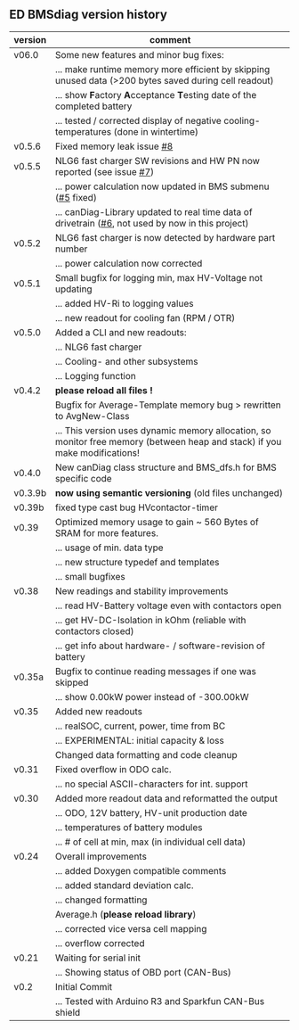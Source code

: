 ## ED BMSdiag version history
|version  | comment|
|-------- | --------|
|v06.0    | Some new features and minor bug fixes:|
|         | ... make runtime memory more efficient by skipping unused data (>200 bytes saved during cell readout)|
|         | ... show **F**actory **A**cceptance **T**esting date of the completed battery |
|         | ... tested / corrected display of negative cooling-temperatures (done in wintertime)|
|v0.5.6   | Fixed memory leak issue [#8](https://github.com/MyLab-odyssey/ED_BMSdiag/issues/8)|
|v0.5.5   | NLG6 fast charger SW revisions and HW PN now reported (see issue [#7](https://github.com/MyLab-odyssey/ED_BMSdiag/issues/7))|
|         | ... power calculation now updated in BMS submenu ([#5](https://github.com/MyLab-odyssey/ED_BMSdiag/issues/5) fixed)|
|         | ... canDiag-Library updated to real time data of drivetrain ([#6](https://github.com/MyLab-odyssey/ED_BMSdiag/issues/6), not used by now in this project)|
|v0.5.2   | NLG6 fast charger is now detected by hardware part number|
|         | ... power calculation now corrected|
|v0.5.1   | Small bugfix for logging min, max HV-Voltage not updating|
|         | ... added HV-Ri to logging values|
|         | ... new readout for cooling fan (RPM / OTR)|
|v0.5.0   | Added a CLI and new readouts:|
|         | ... NLG6 fast charger|
|         | ... Cooling- and other subsystems|
|         | ... Logging function|
|v0.4.2   | **please reload all files !**|
|         | Bugfix for Average-Template memory bug > rewritten  to AvgNew-Class|
|         | ... This version uses dynamic memory allocation, so monitor free memory (between heap and stack) if you make modifications!|
|v0.4.0   | New canDiag class structure and BMS_dfs.h for BMS specific code|
|v0.3.9b  | **now using semantic versioning** (old files unchanged)|
|v0.39b   | fixed type cast bug HVcontactor-timer|
|v0.39    | Optimized memory usage to gain ~ 560 Bytes of SRAM for more features.|
|         | ... usage of min. data type|
|         | ... new structure typedef and templates|
|         | ... small bugfixes|
|v0.38    | New readings and stability improvements|
|         | ... read HV-Battery voltage even with contactors open|
|         | ... get HV-DC-Isolation in kOhm (reliable with contactors closed)|
|         | ... get info about hardware- / software-revision of battery|
|v0.35a   | Bugfix to continue reading messages if one was skipped|
|         | ... show 0.00kW power instead of -300.00kW|
|v0.35    | Added new readouts|
|         | ... realSOC, current, power, time from BC|
|         | ... EXPERIMENTAL: initial capacity & loss|
|         | Changed data formatting and code cleanup|
|v0.31    | Fixed overflow in ODO calc.|
|         | ... no special ASCII-characters for int. support|
|v0.30    | Added more readout data and reformatted the output|
|         | ... ODO, 12V battery, HV-unit production date|
|         | ... temperatures of battery modules|
|         | ... # of cell at min, max (in individual cell data)|
|v0.24    | Overall improvements|
|         | ... added Doxygen compatible comments|
|         | ... added standard deviation calc.|
|         | ... changed formatting|
|         | Average.h (**please reload library**)|
|         | ... corrected vice versa cell mapping|
|         | ... overflow corrected|
|v0.21    | Waiting for serial init|
|         | ... Showing status of OBD port (CAN-Bus)|
|v0.2     | Initial Commit|
|         | ... Tested with Arduino R3 and Sparkfun CAN-Bus shield|
